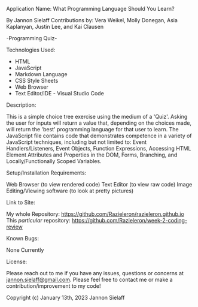 Application Name: What Programming Language Should You Learn?

By Jannon Sielaff
Contributions by: Vera Weikel, Molly Donegan, Asia Kaplanyan, Justin Lee, and Kai Clausen

-Programming Quiz-

Technologies Used:

* HTML
* JavaScript
* Markdown Language
* CSS Style Sheets
* Web Browser
* Text Editor/IDE - Visual Studio Code

Description:

This is a simple choice tree exercise using the medium of a 'Quiz'.  Asking the user for inputs will return a value that, depending on the choices made, will return the 'best' programming language for that user to learn.  The JavaScript file contains code that demonstrates competence in a variety of JavaScript techniques, including but not limited to: Event Handlers/Listeners, Event Objects, Function Expressions, Accessing HTML Element Attributes and Properties in the DOM, Forms, Branching, and Locally/Functionally Scoped Variables.   

Setup/Installation Requirements:

Web Browser (to view rendered code)
Text Editor (to view raw code)
Image Editing/Viewing software (to look at pretty pictures)

Link to Site:

My whole Repository: https://github.com/Razieleron/razieleron.github.io
This *particular* repository: https://github.com/Razieleron/week-2-coding-review

Known Bugs:

None Currently

License:

Please reach out to me if you have any issues, questions or concerns at jannon.sielaff@gmail.com.  Please feel free to contact me or make a contribution/improvement to my code!

Copyright (c) January 13th, 2023 Jannon Sielaff